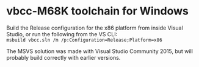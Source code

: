 # vbcc-M68K toolchain for Windows

Build the Release configuration for the x86 platform from inside Visual Studio, or run the following from the VS CLI:<br>
```msbuild vbcc.sln /m /p:Configuration=Release;Platform=x86```

The MSVS solution was made with Visual Studio Community 2015, but will probably build correctly with earlier versions.
